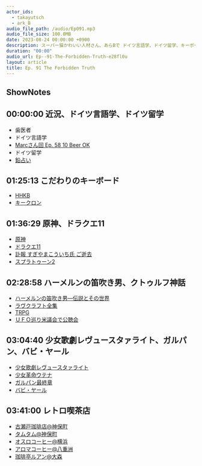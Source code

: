 ```yaml
---
actor_ids:
  - takayutsch
  - ark_B
audio_file_path: /audio/Ep091.mp3
audio_file_size: 100.0MB
date: 2023-08-24 00:00:00 +0900
description: スーパー猫かわいい人材さん、あらBで ドイツ言語学、ドイツ留学、キーボード、原神、ドラクエ11、クトゥルフ神話、少女歌劇レヴュースタァライト、バビ・ヤール、レトロ喫茶店などについて話しました。
duration: "00:00"
audio_url: Ep--91-The-Forbidden-Truth-e28fl0u
layout: article
title: Ep. 91 The Forbidden Truth
---
```

## ShowNotes

## 00:00:00 近況、ドイツ言語学、ドイツ留学

* 歯医者
* ドイツ言語学
* [Marcさん回 Ep. 58 10 Beer OK ](https://www.arkbfm.com/episode/58)
* ドイツ留学
* [鉛占い](https://twitter.com/GermanyinJapan/status/947369352877232128?s=20)

## 01:25:13 こだわりのキーボード

* [HHKB](https://amzn.to/44lSALF)
* [キークロン](https://keychron.jp/?gclid=Cj0KCQjw_5unBhCMARIsACZyzS02e-ynBpTqXYukpCTl-H4dMlNIPQO9YQlc7IMec0MI6lxMej9auq0aAgSpEALw_wcB)

## 01:36:29 原神、ドラクエ11

* [原神](https://genshin.hoyoverse.com/ja/)
* [ドラクエ11](https://www.dq11.jp/)
* [訃報 すぎやまこういち氏 ご逝去](https://www.dragonquest.jp/news/detail/3546/)
* [スプラトゥーン2](https://www.nintendo.co.jp/switch/aab6a/index.html)

## 02:28:58 ハーメルンの笛吹き男、クトゥルフ神話
* [ハーメルンの笛吹き男―伝説とその世界](https://amzn.to/3KTyrG6)
* [ラヴクラフト全集](https://amzn.to/3qIpOHh)
* [TRPG](https://ja.wikipedia.org/wiki/%E3%83%86%E3%83%BC%E3%83%96%E3%83%AB%E3%83%88%E3%83%BC%E3%82%AFRPG)
* [ＵＦＯ巡り米議会で公聴会](https://www.bloomberg.co.jp/news/articles/2023-07-27/RYETY6T0AFB401)

## 03:04:40 少女歌劇レヴュースタァライト、ガルパン、バビ・ヤール

* [少女歌劇レヴュースタァライト](https://revuestarlight.com/)
* [少女革命ウテナ](https://amzn.to/3YPttjb)
* [ガルパン最終章](https://girls-und-panzer-finale.jp/)
* [バビ・ヤール](https://neutmagazine.com/goodcinemapicks-babiyar)

## 03:41:00 レトロ喫茶店

* [古瀬戸珈琲店@神保町](https://gallerykoseto.shopinfo.jp/)
* [タムタム@神保町](https://tabelog.com/tokyo/A1310/A131003/13174159/)
* [オスロコーヒー@横浜](https://tabelog.com/kanagawa/A1401/A140101/14058923/)
* [アロマコーヒー@八重洲](https://aromacoffee.co.jp/yaesu.html)
* [珈琲亭ルアン@大森](https://tabelog.com/tokyo/A1315/A131502/13008294/)